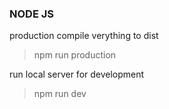 ### NODE JS
production compile verything to dist
> npm run production 

run local server for development

> npm run dev

